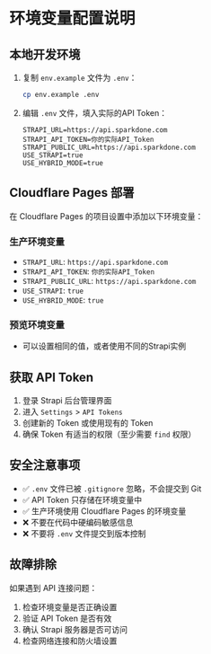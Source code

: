 # 环境变量配置说明

## 本地开发环境

1. 复制 `env.example` 文件为 `.env`：
   ```bash
   cp env.example .env
   ```

2. 编辑 `.env` 文件，填入实际的API Token：
   ```
   STRAPI_URL=https://api.sparkdone.com
   STRAPI_API_TOKEN=你的实际API_Token
   STRAPI_PUBLIC_URL=https://api.sparkdone.com
   USE_STRAPI=true
   USE_HYBRID_MODE=true
   ```

## Cloudflare Pages 部署

在 Cloudflare Pages 的项目设置中添加以下环境变量：

### 生产环境变量
- `STRAPI_URL`: `https://api.sparkdone.com`
- `STRAPI_API_TOKEN`: `你的实际API_Token`
- `STRAPI_PUBLIC_URL`: `https://api.sparkdone.com`
- `USE_STRAPI`: `true`
- `USE_HYBRID_MODE`: `true`

### 预览环境变量
- 可以设置相同的值，或者使用不同的Strapi实例

## 获取 API Token

1. 登录 Strapi 后台管理界面
2. 进入 `Settings` > `API Tokens`
3. 创建新的 Token 或使用现有的 Token
4. 确保 Token 有适当的权限（至少需要 `find` 权限）

## 安全注意事项

- ✅ `.env` 文件已被 `.gitignore` 忽略，不会提交到 Git
- ✅ API Token 只存储在环境变量中
- ✅ 生产环境使用 Cloudflare Pages 的环境变量
- ❌ 不要在代码中硬编码敏感信息
- ❌ 不要将 `.env` 文件提交到版本控制

## 故障排除

如果遇到 API 连接问题：

1. 检查环境变量是否正确设置
2. 验证 API Token 是否有效
3. 确认 Strapi 服务器是否可访问
4. 检查网络连接和防火墙设置
